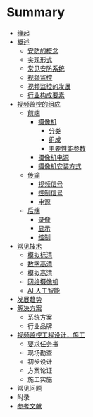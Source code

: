 # Summary

* [缘起](README.md)
* [概述](chapter1.md)
  * [安防的概念](chapter1/1an-fang-de-gai-nian.md)
  * [实现形式](chapter1/2shi-xian-xing-shi.md)
  * [常见安防系统](chapter1/3chang-jian-an-fang-xi-tong.md)
  * [视频监控](chapter1/4shi-pin-jian-kong.md)
  * [视频监控的发展](chapter1/5shi-pin-jian-kong-de-fa-zhan.md)
  * [行业构成要素](chapter1/6xing-ye-gou-cheng-yao-su.md)
* [视频监控的组成](4e8c-shi-pin-jian-kong-de-zu-cheng.md)
  * [前端](4e8c-shi-pin-jian-kong-de-zu-cheng/1qian-duan.md)
    * [摄像机](4e8c-shi-pin-jian-kong-de-zu-cheng/1qian-duan/she-xiang-ji.md)
      * [分类](4e8c-shi-pin-jian-kong-de-zu-cheng/1qian-duan/she-xiang-ji/fen-lei.md)
      * [组成](4e8c-shi-pin-jian-kong-de-zu-cheng/1qian-duan/she-xiang-ji/zu-cheng.md)
      * [主要性能参数](4e8c-shi-pin-jian-kong-de-zu-cheng/1qian-duan/she-xiang-ji/zhu-yao-xing-neng-can-shu.md)
    * [摄像机电源](4e8c-shi-pin-jian-kong-de-zu-cheng/1qian-duan/she-xiang-ji-dian-yuan.md)
    * [摄像机安装方式](4e8c-shi-pin-jian-kong-de-zu-cheng/1qian-duan/she-xiang-ji-an-zhuang-zhi-jia.md)
  * [传输](4e8c-shi-pin-jian-kong-de-zu-cheng/2chuan-shu.md)
    * [视频信号](4e8c-shi-pin-jian-kong-de-zu-cheng/2chuan-shu/shi-pin-xin-hao.md)
    * [控制信号](4e8c-shi-pin-jian-kong-de-zu-cheng/2chuan-shu/kong-zhi-xin-hao.md)
    * [电源](4e8c-shi-pin-jian-kong-de-zu-cheng/2chuan-shu/dian-yuan.md)
  * [后端](4e8c-shi-pin-jian-kong-de-zu-cheng/3hou-duan.md)
    * [录像](4e8c-shi-pin-jian-kong-de-zu-cheng/3hou-duan/lu-xiang.md)
    * [显示](4e8c-shi-pin-jian-kong-de-zu-cheng/3hou-duan/xian-shi.md)
    * [控制](4e8c-shi-pin-jian-kong-de-zu-cheng/3hou-duan/kong-zhi.md)
* [常见技术](4e09-chang-jian-ji-zhu.md)
  * [模拟标清](4e09-chang-jian-ji-zhu/1mo-ni-biao-qing.md)
  * [数字高清](4e09-chang-jian-ji-zhu/shu-zi-gao-qing.md)
  * [模拟高清](4e09-chang-jian-ji-zhu/mo-ni-gao-qing.md)
  * [网络摄像机](4e09-chang-jian-ji-zhu/wang-luo-she-xiang-ji.md)
  * [AI 人工智能](4e09-chang-jian-ji-zhu/zhi-neng-fen-xi.md)
* [发展趋势](fa-zhan-qu-shi.md)
* [解决方案](4e94-jie-jue-fang-an.md)
  * 系统方案
  * 行业品牌
* [视频监控工程设计，施工](516d-shi-pin-jian-kong-gong-cheng-she-ji-ff0c-shi-gong.md)
  * [要求任务书](516d-shi-pin-jian-kong-gong-cheng-she-ji-ff0c-shi-gong/1yao-qiu-ren-wu-shu.md)
  * 现场勘查
  * 初步设计
  * 方案论证
  * 施工实施
* 常见问题
* 附录
* [参考文献](can-kao-wen-xian.md)

